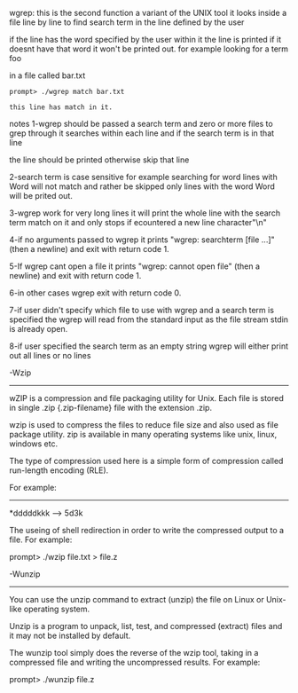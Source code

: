 wgrep:
this is the second function a variant of the UNIX tool it looks inside a file line by line to find  search term in the line defined by the user

if the line has the word specified by the user within it the line is printed if it doesnt have that word it won't be printed out. for example looking for a term foo

in a file called bar.txt

	prompt> ./wgrep match bar.txt

	this line has match in it.
	
	
notes
1-wgrep should be passed a search term and zero or more files to grep through it searches within each line and if the search term is in that line

the line should be printed otherwise skip that line

2-search term is case sensitive for example searching for word lines with Word will not match and rather be skipped only lines with the word Word will be prited out.

3-wgrep work for very long lines it will print the whole line with the search term match on it and only stops if ecountered a new line character"\n"

4-if no arguments passed to wgrep it prints "wgrep: searchterm [file ...]" (then a newline) and exit with return code 1.

5-If wgrep cant open a file it prints "wgrep: cannot open file" (then a newline) and exit with return code 1.

6-in other cases wgrep exit with return code 0.

7-if user didn't specify which file to use with wgrep and a search term is specified the wgrep will read from the standard input as the file stream stdin is already open.

8-if user specified the search term as an empty string wgrep will either print out all lines or no lines




-Wzip
_____

wZIP is a compression and file packaging utility for Unix. Each file is stored in single .zip {.zip-filename} file with the extension .zip.

wzip is used to compress the files to reduce file size and also used as file package utility. zip is available in many operating systems like unix, linux, windows etc.

The type of compression used here is a simple form of compression called run-length encoding (RLE).

For example:
____________

*dddddkkk --> 5d3k

The useing of shell redirection in order to write the compressed output to a file. For example:

prompt> ./wzip file.txt > file.z


-Wunzip
_______

You can use the unzip command to extract (unzip) the file on Linux or Unix-like operating system. 

Unzip is a program to unpack, list, test, and compressed (extract) files and it may not be installed by default.

The wunzip tool simply does the reverse of the wzip tool, taking in a compressed file and writing the uncompressed results. For example:

prompt> ./wunzip file.z


